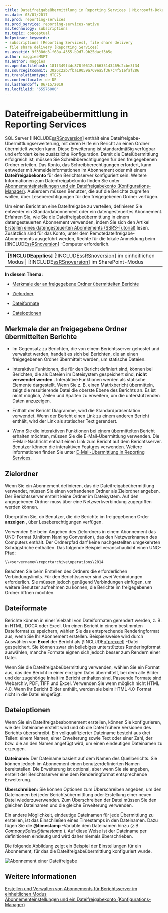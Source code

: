 ```yaml
---
title: Dateifreigabeübermittlung in Reporting Services | Microsoft-Dokumentation
ms.date: 03/01/2017
ms.prod: reporting-services
ms.prod_service: reporting-services-native
ms.technology: subscriptions
ms.topic: conceptual
helpviewer_keywords:
- subscriptions [Reporting Services], file share delivery
- file share delivery [Reporting Services]
ms.assetid: 9f338dd3-f68a-4355-b9d7-9b25dacf3b5e
author: maggiesMSFT
ms.author: maggies
ms.openlocfilehash: 181f349f4dc878f0612cf6635143469c2cbe3f34
ms.sourcegitcommit: 3026c22b7fba19059a769ea5f367c4f51efaf286
ms.translationtype: MTE75
ms.contentlocale: de-DE
ms.lasthandoff: 06/15/2019
ms.locfileid: "65576000"
---
```

# <a name="file-share-delivery-in-reporting-services"></a>Dateifreigabeübermittlung in Reporting Services
  SQL Server [!INCLUDE[ssRSnoversion](../../includes/ssrsnoversion-md.md)] enthält eine Dateifreigabe-Übermittlungserweiterung, mit deren Hilfe ein Bericht an einen Ordner übermittelt werden kann. Diese Erweiterung ist standardmäßig verfügbar und erfordert keine zusätzliche Konfiguration. Damit die Dateiübermittlung erfolgreich ist, müssen Sie Schreibberechtigungen für den freigegebenen Ordner erteilen. Das Konto, das Schreibberechtigungen erfordert, kann entweder mit Anmeldeinformationen im Abonnement oder mit einem **Dateifreigabekonto** für den Berichtsserver konfiguriert sein. Weitere Informationen zum Datenfreigabekonto finden Sie unter [Abonnementeinstellungen und ein Dateifreigabekonto &#40;Konfigurations-Manager&#41;](../../reporting-services/install-windows/subscription-settings-and-a-file-share-account-configuration-manager.md). Außerdem müssen Benutzer, die auf die Berichte zugreifen wollen, über Leseberechtigungen für den freigegebenen Ordner verfügen.  
  
 Um einen Bericht an eine Dateifreigabe zu verteilen, definieren Sie entweder ein Standardabonnement oder ein datengesteuertes Abonnement. Erfahren Sie, wie Sie die Dateifreigabeübermittlung in einem datengesteuerten Abonnement verwenden, indem Sie sich den Artikel [Erstellen eines datengesteuerten Abonnements (SSRS-Tutorial)](../../reporting-services/create-a-data-driven-subscription-ssrs-tutorial.md) lesen. Zusätzlich sind für das Konto, unter dem Remotedateifreigabe-Abonnements ausgeführt werden, Rechte für die lokale Anmeldung beim [!INCLUDE[ssRSnoversion](../../includes/ssrsnoversion-md.md)] -Computer erforderlich.  
  
||  
|-|  
|**[!INCLUDE[applies](../../includes/applies-md.md)]**  [!INCLUDE[ssRSnoversion](../../includes/ssrsnoversion-md.md)] im einheitlichen Modus &#124; [!INCLUDE[ssRSnoversion](../../includes/ssrsnoversion-md.md)] im SharePoint-Modus|  
  
 **In diesem Thema:**  
  
-   [Merkmale der an freigegebene Ordner übermittelten Berichte](#bkmk_Characteristics)  
  
-   [Zielordner](#bkmk_target_folders)  
  
-   [Dateiformate](#bkmk_file_formats)  
  
-   [Dateioptionen](#bkmk_file_options)  
  
##  <a name="bkmk_Characteristics"></a> Merkmale der an freigegebene Ordner übermittelten Berichte  
  
-   Im Gegensatz zu Berichten, die von einem Berichtsserver gehostet und verwaltet werden, handelt es sich bei Berichten, die an einen freigegebenen Ordner übermittelt werden, um statische Dateien.  
  
-   Interaktive Funktionen, die für den Bericht definiert sind, können bei Berichten, die als Dateien im Dateisystem gespeichert sind, **nicht verwendet werden** . Interaktive Funktionen werden als statische Elemente dargestellt. Wenn Sie z. B. einen Matrixbericht übermitteln, zeigt die resultierende Datei die oberste Ebene des Berichts an. Es ist nicht möglich, Zeilen und Spalten zu erweitern, um die unterstützenden Daten anzuzeigen.  
  
-   Enthält der Bericht Diagramme, wird die Standardpräsentation verwendet. Wenn der Bericht einen Link zu einem anderen Bericht enthält, wird der Link als statischer Text gerendert.  
  
-   Wenn Sie die interaktiven Funktionen bei einem übermittelten Bericht erhalten möchten, müssen Sie die E-Mail-Übermittlung verwenden. Die E-Mail-Nachricht enthält einen Link zum Bericht auf dem Berichtsserver. Benutzer können die interaktiven Features verwenden. Weitere Informationen finden Sie unter [E-Mail-Übermittlung in Reporting Services](../../reporting-services/subscriptions/e-mail-delivery-in-reporting-services.md).  
  
##  <a name="bkmk_target_folders"></a> Zielordner  
 Wenn Sie ein Abonnement definieren, das die Dateifreigabeübermittlung verwendet, müssen Sie einen vorhandenen Ordner als Zielordner angeben. Der Berichtsserver erstellt keine Ordner im Dateisystem. Auf den angegebenen Ordner muss über eine Netzwerkverbindung zugegriffen werden können.  
  
 Überprüfen Sie, ob Benutzer, die die Berichte im freigegebenen Order **anzeigen** , über Leseberechtigungen verfügen.  
  
 Verwenden Sie beim Angeben des Zielordners in einem Abonnement das UNC-Format (Uniform Naming Convention), das den Netzwerknamen des Computers enthält. Der Ordnerpfad darf keine nachgestellten umgekehrten Schrägstriche enthalten. Das folgende Beispiel veranschaulicht einen UNC-Pfad:  
  
```  
\\<servername>\reportarchive\operations\2014  
```  
  
 Beachten Sie beim Erstellen des Ordners die erforderlichen Verbindungslimits. Für den Berichtsserver sind zwei Verbindungen erforderlich. Sie müssen jedoch genügend Verbindungen einfügen, um weitere Benutzer aufnehmen zu können, die Berichte im freigegebenen Ordner öffnen möchten.  
  
##  <a name="bkmk_file_formats"></a> Dateiformate  
 Berichte können in einer Vielzahl von Dateiformaten gerendert werden, z. B. in HTML, DOCX oder Excel. Um einen Bericht in einem bestimmten Dateiformat zu speichern, wählen Sie das entsprechende Renderingformat aus, wenn Sie Ihr Abonnement erstellen. Beispielsweise wird durch Auswählen von **Excel** der Bericht als [!INCLUDE[ofprexcel](../../includes/ofprexcel-md.md)] -Datei gespeichert. Sie können zwar ein beliebiges unterstütztes Renderingformat auswählen, manche Formate eignen sich jedoch besser zum Rendern einer Datei.  
  
 Wenn Sie die Dateifreigabeübermittlung verwenden, wählen Sie ein Format aus, das den Bericht in einer einzigen Datei übermittelt, bei dem alle Bilder und der zugehörige Inhalt im Bericht enthalten sind. Passende Formate sind Webarchiv, PDF, TIFF und Excel. Verwenden Sie wenn möglich nicht HTML 4.0. Wenn Ihr Bericht Bilder enthält, werden sie beim HTML 4.0-Format nicht in die Datei eingefügt.  
  
##  <a name="bkmk_file_options"></a> Dateioptionen  
 Wenn Sie ein Dateifreigabeabonnement erstellen, können Sie konfigurieren, wie der Dateiname erstellt wird und ob die Datei frühere Versionen des Berichts überschreibt. Ein vollqualifizierter Dateiname besteht aus drei Teilen: einem Namen, einer Erweiterung sowie Text oder einer Zahl, der bzw. die an den Namen angefügt wird, um einen eindeutigen Dateinamen zu erzeugen.  
  
 **Dateiname:** Der Dateiname basiert auf dem Namen des Quellberichts. Sie können jedoch im Abonnement einen benutzerdefinierten Namen bereitstellen. Die Erweiterung ist optional, aber wenn Sie sie angeben, erstellt der Berichtsserver eine dem Renderingformat entsprechende Erweiterung.  
  
 **Überschreiben:** Sie können Optionen zum Überschreiben angeben, um den Dateinamen bei jeder Berichtsübermittlung oder Erstellung einer neuen Datei wiederzuverwenden. Zum Überschreiben der Datei müssen Sie den gleichen Dateinamen und die gleiche Erweiterung verwenden.  
  
 Ein andere Möglichkeit, eindeutige Dateinamen für jede Übermittlung zu erstellen, ist das Einschließen eines Timestamps in den Dateinamen. Dazu fügen Sie die **@timestamp** -Variable dem Dateinamen hinzu (z.B. *CompanySales@timestamp* ). Auf diese Weise ist der Dateiname per definitionem eindeutig und wird daher niemals überschrieben.  
  
 Die folgende Abbildung zeigt ein Beispiel der Einstellungen für ein Abonnement, für das die Dateifreigabeübermittlung konfiguriert wurde.  
  
 ![Abonnement einer Dateifreigabe](../../reporting-services/subscriptions/media/ssrs-file-share-subscription.png "file share subscription")  
  
## <a name="see-also"></a>Weitere Informationen  
 [Erstellen und Verwalten von Abonnements für Berichtsserver im einheitlichen Modus](../../reporting-services/subscriptions/create-and-manage-subscriptions-for-native-mode-report-servers.md)   
 [Abonnementeinstellungen und ein Dateifreigabekonto &#40;Konfigurations-Manager&#41;](../../reporting-services/install-windows/subscription-settings-and-a-file-share-account-configuration-manager.md)  
  
  

